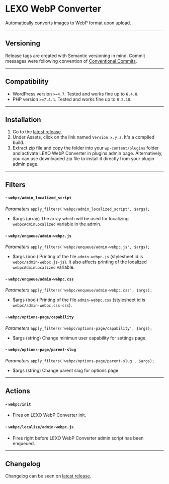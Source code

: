 # LEXO WebP Converter
Automatically converts images to WebP format upon upload.

---
## Versioning
Release tags are created with Semantic versioning in mind. Commit messages were following convention of [Conventional Commits](https://www.conventionalcommits.org/).

---
## Compatibility
- WordPress version `>=4.7`. Tested and works fine up to `6.4.0`.
- PHP version `>=7.4.1`. Tested and works fine up to `8.2.10`.

---
## Installation
1. Go to the [latest release](https://github.com/lexo-ch/webp-converter/releases/latest/).
2. Under Assets, click on the link named `Version x.y.z`. It's a compiled build.
3. Extract zip file and copy the folder into your `wp-content/plugins` folder and activate LEXO WebP Converter in plugins admin page. Alternatively, you can use downloaded zip file to install it directly from your plugin admin page.

---
## Filters
#### - `webpc/admin_localized_script`
*Parameters*
`apply_filters('webpc/admin_localized_script', $args);`
- $args (array) The array which will be used for localizing `webpcAdminLocalized` variable in the admin.

#### - `webpc/enqueue/admin-webpc.js`
*Parameters*
`apply_filters('webpc/enqueue/admin-webpc.js', $args);`
- $args (bool) Printing of the file `admin-webpc.js` (stylesheet id is `webpc/admin-webpc.js-js`). It also affects printing of the localized `webpcAdminLocalized` variable.

#### - `webpc/enqueue/admin-webpc.css`
*Parameters*
`apply_filters('webpc/enqueue/admin-webpc.css', $args);`
- $args (bool) Printing of the file `admin-webpc.css` (stylesheet id is `webpc/admin-webpc.css-css`).

#### - `webpc/options-page/capability`
*Parameters*
`apply_filters('webpc/options-page/capability', $args);`
- $args (string) Change minimun user capability for settings page.

#### - `webpc/options-page/parent-slug`
*Parameters*
`apply_filters('webpc/options-page/parent-slug', $args);`
- $args (string) Change parent slug for options page.

---
## Actions
#### - `webpc/init`
- Fires on LEXO WebP Converter init.

#### - `webpc/localize/admin-webpc.js`
- Fires right before LEXO WebP Converter admin script has been enqueued.

---
## Changelog
Changelog can be seen on [latest release](https://github.com/lexo-ch/webp-converter/releases/latest/).
